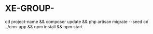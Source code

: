 # XE-GROUP-
cd project-name && composer update && php artisan migrate --seed
cd ../crm-app && npm install && npm start
